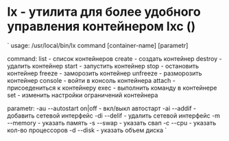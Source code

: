 # lx - утилита для более удобного управления контейнером lxc ()

`
usage:
/usr/local/bin/lx command [container-name] [parametr] 

command:
list     - список контейнеров
create   - создать контейнер
destroy  - удалить контейнер
start    - запустить контейнер
stop     - остановить контейнер
freeze   - заморозить контейнер
unfreeze - разморозить контейнер
console  - войти в консоль контейнера
attach   - присоедениться к контейнеру
exec     - выполнить команду в контейнере
set      - изменить настройки ограничений контейнера

parametr:
-au --autostart on|off  - вкл/выкл автостарт
-ai --addif             - добавить сетевой интерфейс
-di --delif             - удалить сетевой интерфейс
-m  --memory            - указать память 
-s  --swap              - указать свап
-c  --cpu               - указать кол-во процессоров
-d  --disk              - указать объем диска
`
